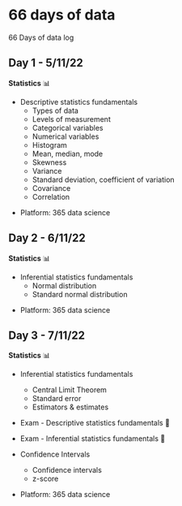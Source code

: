 # 66 days of data
66 Days of data log

## Day 1 - 5/11/22
**Statistics** :bar_chart:
- Descriptive statistics fundamentals
  * Types of data
  * Levels of measurement
  * Categorical variables
  * Numerical variables
  * Histogram
  * Mean, median, mode
  * Skewness
  * Variance
  * Standard deviation, coefficient of variation
  * Covariance
  * Correlation

* Platform: 365 data science

## Day 2 - 6/11/22
**Statistics** :bar_chart:
- Inferential statistics fundamentals
  * Normal distribution
  * Standard normal distribution
  
* Platform: 365 data science

## Day 3 - 7/11/22
**Statistics** :bar_chart:
- Inferential statistics fundamentals
  * Central Limit Theorem
  * Standard error
  * Estimators & estimates
 
- Exam - Descriptive statistics fundamentals :memo:
- Exam - Inferential statistics fundamentals 📝

- Confidence Intervals
  * Confidence intervals
  * z-score
   
* Platform: 365 data science
